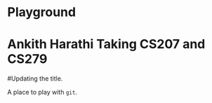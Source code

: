 # Playground

# Ankith Harathi Taking CS207 and CS279

#Updating the title.

A place to play with `git`.
